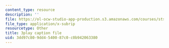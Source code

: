 ```yaml
---
content_type: resource
description: ''
file: https://ol-ocw-studio-app-production.s3.amazonaws.com/courses/sts-081-innovation-systems-for-science-technology-energy-manufacturing-and-health-spring-2017/3dd97c809dd4540087c0c0b942063380_UFu_shvdwlE.vtt
file_type: application/x-subrip
resourcetype: Other
title: 3play caption file
uid: 3dd97c80-9dd4-5400-87c0-c0b942063380
---
```

